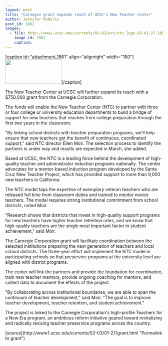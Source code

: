 ```yaml
---
layout: post
title: "Carnegie grant expands reach of UCSC's New Teacher Center"
author: Jennifer McNulty
post_id: 1662
images:
  - file: http://www1.ucsc.edu/currents/02-03/art/ntc_logo.03-01-27.180.jpg
    image_id: 1661
    caption: 
---
```


[caption id="attachment_1661" align="alignright" width="180"]<a href="http://localhost/mysite/wp-content/uploads/2003/01/ntc_logo.03-01-27.180.jpg"><img class="size-full wp-image-1661" src="http://localhost/mysite/wp-content/uploads/2003/01/ntc_logo.03-01-27.180.jpg" alt="" width="180" height="78" /></a>[/caption]
<p>
  The New Teacher Center at UCSC will further expand its reach with a $750,000 grant from the Carnegie Corporation.
</p>
<p>
  The funds will enable the New Teacher Center (NTC) to partner with three or four college or university education departments to build a bridge of support for new teachers that reaches from college preparation through the first two years in the classroom.
</p>
<p>
  "By linking school districts with teacher preparation programs, we'll help ensure that new teachers get the benefit of continuous, coordinated support," said NTC director Ellen Moir. The selection process to identify the partners is under way and results are expected in March, she added.<br>
</p>
<p>
  Based at UCSC, the NTC is a leading force behind the development of high-quality teacher and administrator induction programs nationally. The center advocates for a mentor-based induction program developed by the Santa Cruz New Teacher Project, which has provided support to more than 9,000 new teachers in California.<br>
</p>
<p>
  The NTC model taps the expertise of exemplary veteran teachers who are released full time from classroom duties and trained to mentor novice teachers. The model requires strong institutional commitment from school districts, noted Moir.<br>
</p>
<p>
  "Research shows that districts that invest in high-quality support programs for new teachers have higher teacher retention rates, and we know that high-quality teachers are the single most important factor in student achievement," said Moir.<br>
</p>
<p>
  The Carnegie Corporation grant will facilitate coordination between the selected institutions preparing the next generation of teachers and local school districts. The three-year effort will implement the NTC model in participating schools so that preservice programs at the university level are aligned with district programs.<br>
</p>
<p>
  The center will link the partners and provide the foundation for coordination, train new teacher mentors, provide ongoing coaching for mentors, and collect data to document the effects of the project.<br>
</p>
<p>
  "By collaborating across institutional boundaries, we are able to span the continuum of teacher development," said Moir. "The goal is to improve teacher development, teacher retention, and student achievement."<br>
</p>
<p>
  The project is linked to the Carnegie Corporation's high-profile Teachers for a New Era program, an ambitious reform initiative geared toward revitalizing and radically revising teacher preservice programs across the country.
</p>
[source](http://www1.ucsc.edu/currents/02-03/01-27/grant.html "Permalink to grant")
